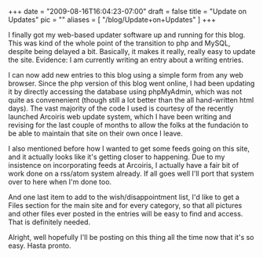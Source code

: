 
+++
date = "2009-08-16T16:04:23-07:00"
draft = false
title = "Update on Updates"
pic = ""
aliases = [
  "/blog/Update+on+Updates"
]
+++

<p>I finally got my web-based updater software up and running for this blog.  This was kind of the whole point of the transition to php and MySQL, despite being delayed a bit.  Basically, it makes it really, really easy to update the site.  Evidence: I am currently writing an entry about a writing entries.</p>
<p>I can now add new entries to this blog using a simple form from any web browser.  Since the php version of this blog went online, I had been updating it by directly accessing the database using phpMyAdmin, which was not quite as convenenient (though still a lot better than the all hand-written html days).  The vast majority of the code I used is courtesy of the recently launched <a ref="http://www.arcoiris.org.ec/">Arcoiris</a> web update system, which I have been writing and revising for the last couple of months to allow the folks at the fundaci&oacute;n to be able to maintain that site on their own once I leave.</p>
<p>I also mentioned before how I wanted to get some feeds going on this site, and it actually looks like it's getting closer to happening.  Due to my insistence on incorporating feeds at Arcoiris, I actually have a fair bit of work done on a rss/atom system already.  If all goes well I'll port that system over to here when I'm done too.</p>
<p>And one last item to add to the wish/disappointment list, I'd like to get a Files section for the main site and for every category, so that all pictures and other files ever posted in the entries will be easy to find and access. That is definitely needed.</p>
<p>Alright, well hopefully I'll be posting on this thing all the time now that it's so easy.  Hasta pronto.</p>